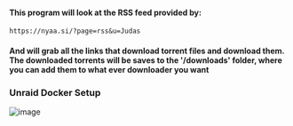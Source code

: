 #### This program will look at the RSS feed provided by:
`https://nyaa.si/?page=rss&u=Judas`
#### And will grab all the links that download torrent files and download them. The downloaded torrents will be saves to the '/downloads' folder, where you can add them to what ever downloader you want

### Unraid Docker Setup
![image](https://i.imgur.com/TrfJXMJ.png)
